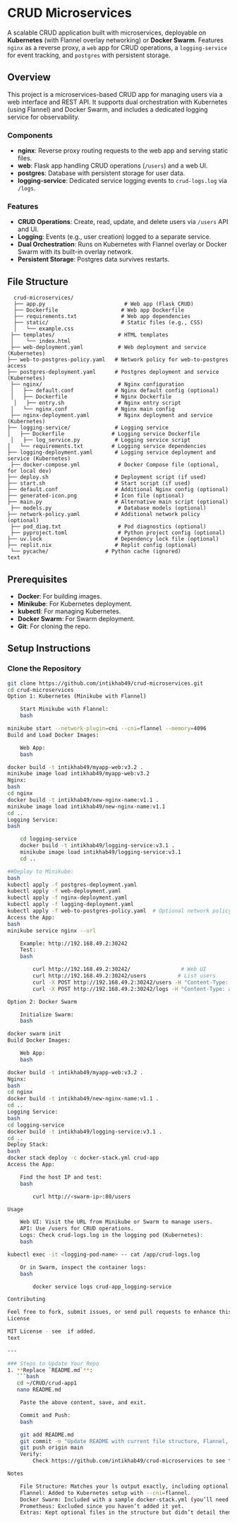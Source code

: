 # CRUD Microservices

A scalable CRUD application built with microservices, deployable on **Kubernetes** (with Flannel overlay networking) or **Docker Swarm**. Features `nginx` as a reverse proxy, a `web` app for CRUD operations, a `logging-service` for event tracking, and `postgres` with persistent storage.

## Overview
This project is a microservices-based CRUD app for managing users via a web interface and REST API. It supports dual orchestration with Kubernetes (using Flannel) and Docker Swarm, and includes a dedicated logging service for observability.

### Components
- **nginx**: Reverse proxy routing requests to the web app and serving static files.
- **web**: Flask app handling CRUD operations (`/users`) and a web UI.
- **postgres**: Database with persistent storage for user data.
- **logging-service**: Dedicated service logging events to `crud-logs.log` via `/logs`.

### Features
- **CRUD Operations**: Create, read, update, and delete users via `/users` API and UI.
- **Logging**: Events (e.g., user creation) logged to a separate service.
- **Dual Orchestration**: Runs on Kubernetes with Flannel overlay or Docker Swarm with its built-in overlay network.
- **Persistent Storage**: Postgres data survives restarts.

## File Structure

      crud-microservices/
      ├── app.py                         # Web app (Flask CRUD)
      ├── Dockerfile                    # Web app Dockerfile
      ├── requirements.txt              # Web app dependencies
      ├── static/                       # Static files (e.g., CSS)
      │   └── example.css
     ├── templates/                    # HTML templates
     │    └── index.html
     ├── web-deployment.yaml           # Web deployment and service (Kubernetes)
    ├── web-to-postgres-policy.yaml   # Network policy for web-to-postgres access
    ├── postgres-deployment.yaml      # Postgres deployment and service (Kubernetes)
     ├── nginx/                        # Nginx configuration
     │   ├── default.conf             # Nginx default config (optional)
     │   ├── Dockerfile               # Nginx Dockerfile
      │   ├── entry.sh                 # Nginx entry script
     │   └── nginx.conf               # Nginx main config
     ├── nginx-deployment.yaml         # Nginx deployment and service (Kubernetes)
    ├── logging-service/              # Logging service
    │   ├── Dockerfile               # Logging service Dockerfile
     │   ├── log_service.py           # Logging service script
    │   └── requirements.txt         # Logging service dependencies
    ├── logging-deployment.yaml       # Logging service deployment and service (Kubernetes)
     ├── docker-compose.yml            # Docker Compose file (optional, for local dev)
    ├── deploy.sh                     # Deployment script (if used)
    ├── start.sh                      # Start script (if used)
    ├── default.conf                  # Additional Nginx config (optional)
    ├── generated-icon.png            # Icon file (optional)
    ├── main.py                       # Alternative main script (optional)
     ├── models.py                     # Database models (optional)
    ├── network-policy.yaml           # Additional network policy (optional)
     ├── pod_diag.txt                  # Pod diagnostics (optional)
     ├── pyproject.toml                # Python project config (optional)
    ├── uv.lock                       # Dependency lock file (optional)
    ├── replit.nix                    # Replit config (optional)
     └── pycache/                  # Python cache (ignored)
    text

## Prerequisites
- **Docker**: For building images.
- **Minikube**: For Kubernetes deployment.
- **kubectl**: For managing Kubernetes.
- **Docker Swarm**: For Swarm deployment.
- **Git**: For cloning the repo.

## Setup Instructions

### Clone the Repository
```bash
git clone https://github.com/intikhab49/crud-microservices.git
cd crud-microservices
Option 1: Kubernetes (Minikube with Flannel)

    Start Minikube with Flannel:
    bash

minikube start --network-plugin=cni --cni=flannel --memory=4096
Build and Load Docker Images:

    Web App:
    bash

docker build -t intikhab49/myapp-web:v3.2 .
minikube image load intikhab49/myapp-web:v3.2
Nginx:
bash
cd nginx
docker build -t intikhab49/new-nginx-name:v1.1 .
minikube image load intikhab49/new-nginx-name:v1.1
cd ..
Logging Service:
bash

    cd logging-service
    docker build -t intikhab49/logging-service:v3.1 .
    minikube image load intikhab49/logging-service:v3.1
    cd ..

##Deploy to Minikube:
bash
kubectl apply -f postgres-deployment.yaml
kubectl apply -f web-deployment.yaml
kubectl apply -f nginx-deployment.yaml
kubectl apply -f logging-deployment.yaml
kubectl apply -f web-to-postgres-policy.yaml  # Optional network policy
Access the App:
bash
minikube service nginx --url

    Example: http://192.168.49.2:30242
    Test:
    bash

        curl http://192.168.49.2:30242/                # Web UI
        curl http://192.168.49.2:30242/users          # List users
        curl -X POST http://192.168.49.2:30242/users -H "Content-Type: application/json" -d '{"name": "Intikhab", "email": "intikhab@example.com"}'  # Add user
        curl -X POST http://192.168.49.2:30242/logs -H "Content-Type: application/json" -d '{"event": "test"}'  # Log event

Option 2: Docker Swarm

    Initialize Swarm:
    bash

docker swarm init
Build Docker Images:

    Web App:
    bash

docker build -t intikhab49/myapp-web:v3.2 .
Nginx:
bash
cd nginx
docker build -t intikhab49/new-nginx-name:v1.1 .
cd ..
Logging Service:
bash
cd logging-service
docker build -t intikhab49/logging-service:v3.1 .
cd ..
Deploy Stack:
bash
docker stack deploy -c docker-stack.yml crud-app
Access the App:

    Find the host IP and test:
    bash

        curl http://<swarm-ip>:80/users

Usage

    Web UI: Visit the URL from Minikube or Swarm to manage users.
    API: Use /users for CRUD operations.
    Logs: Check crud-logs.log in the logging pod (Kubernetes):
    bash

kubectl exec -it <logging-pod-name> -- cat /app/crud-logs.log

    Or in Swarm, inspect the container logs:
    bash

        docker service logs crud-app_logging-service

Contributing

Feel free to fork, submit issues, or send pull requests to enhance this project!
License

MIT License - see  if added.
text

---

### Steps to Update Your Repo
1. **Replace `README.md`**:
   ```bash
   cd ~/CRUD/crud-app1
   nano README.md

    Paste the above content, save, and exit.

    Commit and Push:
    bash

    git add README.md
    git commit -m "Update README with current file structure, Flannel, Docker Swarm, and logging service"
    git push origin main
    Verify:
        Check https://github.com/intikhab49/crud-microservices to see the new README.md.

Notes

    File Structure: Matches your ls output exactly, including optional files like docker-compose.yml, deploy.sh, etc.
    Flannel: Added to Kubernetes setup with --cni=flannel.
    Docker Swarm: Included with a sample docker-stack.yml (you’ll need to add it to your repo if you want Swarm support).
    Prometheus: Excluded since you haven’t added it yet.
    Extras: Kept optional files in the structure but didn’t detail them in setup unless critical.

